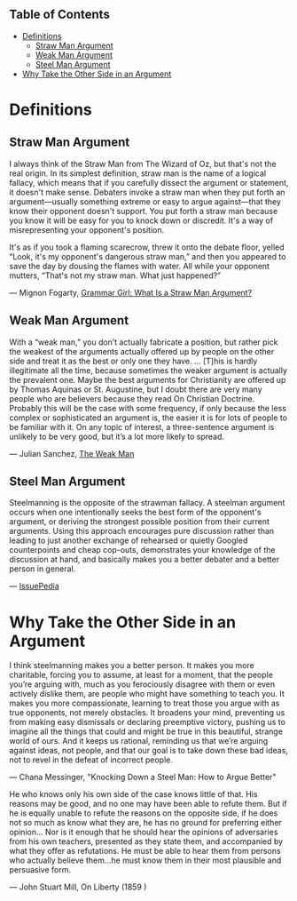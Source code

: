 
<div id="table-of-contents">
<h2>Table of Contents</h2>
<div id="text-table-of-contents">
<ul>
<li><a href="#orgheadline4">Definitions</a>
<ul>
<li><a href="#orgheadline1">Straw Man  Argument</a></li>
<li><a href="#orgheadline2">Weak Man Argument</a></li>
<li><a href="#orgheadline3">Steel Man Argument</a></li>
</ul>
</li>
<li><a href="#orgheadline5">Why Take the Other Side in an Argument</a></li>
</ul>
</div>
</div>


# Definitions<a id="orgheadline4"></a>

## Straw Man  Argument<a id="orgheadline1"></a>

I always think of the Straw Man from The Wizard of Oz, but that's not the real origin. In its simplest definition, straw man is the name of a logical fallacy, which means that if you carefully dissect the argument or statement, it doesn't make sense. Debaters invoke a straw man when they put forth an argument—usually something extreme or easy to argue against—that they know their opponent doesn't support. You put forth a straw man because you know it will be easy for you to knock down or discredit. It's a way of misrepresenting your opponent's position.

It's as if you took a flaming scarecrow, threw it onto the debate floor, yelled “Look, it's my opponent's dangerous straw man,” and then you appeared to save the day by dousing the flames with water. All while your opponent mutters, “That's not my straw man. What just happened?”

— Mignon Fogarty, [Grammar Girl: What Is a Straw Man Argument?](http://www.quickanddirtytips.com/education/grammar/what-is-a-straw-man-argument)

## Weak Man Argument<a id="orgheadline2"></a>

With a “weak man,” you don’t actually fabricate a position, but rather pick the weakest of the arguments actually offered up by people on the other side and treat it as the best or only one they have. &#x2026; [T]his is hardly illegitimate all the time, because sometimes the weaker argument is actually the prevalent one. Maybe the best arguments for Christianity are offered up by Thomas Aquinas or St. Augustine, but I doubt there are very many people who are believers because they read On Christian Doctrine. Probably this will be the case with some frequency, if only because the less complex or sophisticated an argument is, the easier it is for lots of people to be familiar with it. On any topic of interest, a three-sentence argument is unlikely to be very good, but it’s a lot more likely to spread.

— Julian Sanchez, [The Weak Man](http://www.juliansanchez.com/2009/07/01/the-weak-man/)

## Steel Man Argument<a id="orgheadline3"></a>

Steelmanning is the opposite of the strawman fallacy. A steelman argument occurs when one intentionally seeks the best form of the opponent's argument, or deriving the strongest possible position from their current arguments. Using this approach encourages pure discussion rather than leading to just another exchange of rehearsed or quietly Googled counterpoints and cheap cop-outs, demonstrates your knowledge of the discussion at hand, and basically makes you a better debater and a better person in general.

— [IssuePedia](http://issuepedia.org/Steel_man_argument)

# Why Take the Other Side in an Argument<a id="orgheadline5"></a>

I think steelmanning makes you a better person. It makes you more charitable, forcing you to assume, at least for a moment, that the people you’re arguing with, much as you ferociously disagree with them or even actively dislike them, are people who might have something to teach you. It makes you more compassionate, learning to treat those you argue with as true opponents, not merely obstacles. It broadens your mind, preventing us from making easy dismissals or declaring preemptive victory, pushing us to imagine all the things that could and might be true in this beautiful, strange world of ours. And it keeps us rational, reminding us that we’re arguing against ideas, not people, and that our goal is to take down these bad ideas, not to revel in the defeat of incorrect people.

— Chana Messinger, "Knocking Down a Steel Man: How to Argue Better"

He who knows only his own side of the case knows little of that. His reasons may be good, and no one may have been able to refute them. But if he is equally unable to refute the reasons on the opposite side, if he does not so much as know what they are, he has no ground for preferring either opinion&#x2026; Nor is it enough that he should hear the opinions of adversaries from his own teachers, presented as they state them, and accompanied by what they offer as refutations. He must be able to hear them from persons who actually believe them&#x2026;he must know them in their most plausible and persuasive form.

— John Stuart Mill, On Liberty (1859
)
